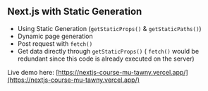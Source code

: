 ## Next.js with Static Generation

- Using Static Generation (`getStaticProps()` & `getStaticPaths()`)
- Dynamic page generation
- Post request with `fetch()`
- Get data directly through `getStaticProps()` ( `fetch()` would be redundant since this code is already executed on the server)

Live demo here: [https://nextjs-course-mu-tawny.vercel.app/](https://nextjs-course-mu-tawny.vercel.app/)
